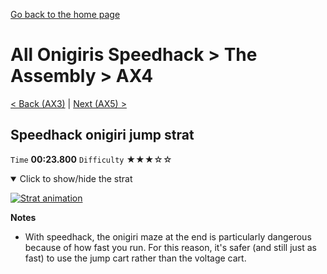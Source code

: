 [Go back to the home page](https://github.com/Doublevil/scbspeedrun)

# All Onigiris Speedhack > The Assembly > AX4

[< Back (AX3)](https://github.com/Doublevil/scbspeedrun/blob/main/levels/arb_sh/A/AX3.md) | [Next (AX5) >](https://github.com/Doublevil/scbspeedrun/blob/main/levels/arb_sh/A/AX5.md)

## Speedhack onigiri jump strat

`Time` **00:23.800** `Difficulty` ★★★☆☆
<details open>
  <summary>Click to show/hide the strat</summary>

  [![Strat animation](https://github.com/Doublevil/scbspeedrun/blob/main/media/levels/A/AX4_S_OnigiriJump.webp)](https://github.com/Doublevil/scbspeedrun/blob/main/media/levels/A/AX4_S_OnigiriJump.mp4?raw=true)

  **Notes**
  - With speedhack, the onigiri maze at the end is particularly dangerous because of how fast you run. For this reason, it's safer (and still just as fast) to use the jump cart rather than the voltage cart.
</details>
